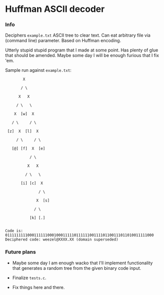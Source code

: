 # Huffman ASCII decoder

### Info
Deciphers `example.txt` ASCII tree to clear text. Can eat arbitrary file via
(command line) parameter. Based on Huffman encoding.

Utterly stupid stupid program that I made at some point. Has plenty of glue
that should be amended. Maybe some day I will be enough furious that I fix 'em.

Sample run against `example.txt`:

	        X           

	       / \          

	      X   X         

	     / \   \        

	    X  [w]  X       

	   / \     / \      

	 [z]  X  [l]  X     

	     / \     / \    

	   [@] [f]  X  [e]  

	           / \      

	          X   X     

	         / \   \    

	       [i] [c]  X   

	               / \  

	              X  [s]

	             / \    

	           [k] [.]  


	Code is: 0111111111000111111000100011111011111100111101100111011010011111000
	Deciphered code: weezel@XXXX.XX (domain superseded)


### Future plans
* Maybe some day I am enough wacko that I'll implement functionality that generates a
random tree from the given binary code input.

* Finalize `tests.c`.

* Fix things here and there.

